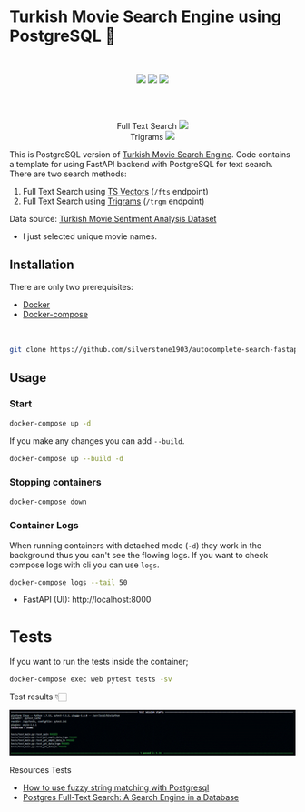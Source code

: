 # Turkish Movie Search Engine using PostgreSQL 🔎

<br>

<p style="text-align:center">
<img src="https://fastapi.tiangolo.com/img/logo-margin/logo-teal.png" width="200" > 
<img src="https://upload.turkcewiki.org/wikipedia/commons/thumb/2/29/Postgresql_elephant.svg/1200px-Postgresql_elephant.svg.png" width="100" > 
<img src="https://devnot.com/wp-content/uploads/2017/09/docker-compose.jpg" width="200" >

</p>
<br>
<br> 

<p>
<p style="text-align:center">
Full Text Search
<img src="assets/fts.gif" > 
<br>
Trigrams
<img src="assets/trgm.gif" > 
</p>

This is PostgreSQL version of [Turkish Movie Search Engine](https://github.com/silverstone1903/autocomplete-search-fastapi-es-kibana). Code contains a template for using FastAPI backend with PostgreSQL for text search. There are two search methods:
1. Full Text Search using [TS Vectors](https://www.postgresql.org/docs/current/datatype-textsearch.html#DATATYPE-TSVECTOR) (`/fts` endpoint)
2. Full Text Search using [Trigrams](https://www.postgresql.org/docs/current/pgtrgm.html) (`/trgm` endpoint)

Data source: [Turkish Movie Sentiment Analysis Dataset](https://www.kaggle.com/mustfkeskin/turkish-movie-sentiment-analysis-dataset)
* I just selected unique movie names.

## Installation

There are only two prerequisites:

* [Docker](https://docs.docker.com/get-docker/)
* [Docker-compose](https://docs.docker.com/compose/install/)

<br>

``` bash
git clone https://github.com/silverstone1903/autocomplete-search-fastapi-postgresql-fts.git
```

## Usage
### Start 

``` bash
docker-compose up -d
```

If you make any changes you can add `--build`. 

``` bash
docker-compose up --build -d
``` 

### Stopping containers

``` bash
docker-compose down
```
### Container Logs
When running containers with detached mode (`-d`) they work in the background thus you can't see the flowing logs. If you want to check compose logs with cli you can use `logs`.

``` bash
docker-compose logs --tail 50
```

* FastAPI (UI): http://localhost:8000

# Tests

If you want to run the tests inside the container;

```bash
docker-compose exec web pytest tests -sv
```

Test results 👇🏻

<p>
<p style="text-align:center">
<img src="assets/tests.gif" > 
</p>

Resources Tests
* [How to use fuzzy string matching with Postgresql](https://www.freecodecamp.org/news/fuzzy-string-matching-with-postgresql/)
* [Postgres Full-Text Search: A Search Engine in a Database](https://www.crunchydata.com/blog/postgres-full-text-search-a-search-engine-in-a-database)